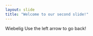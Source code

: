 ```yaml
---
layout: slide
title: "Welcome to our second slide!"
---
```

Wiebelig
Use the left arrow to go back!
